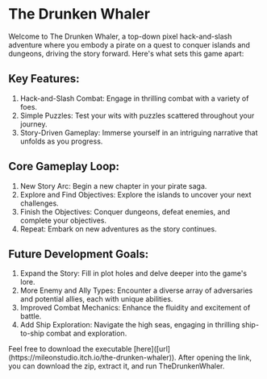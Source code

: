 # The Drunken Whaler
Welcome to The Drunken Whaler, a top-down pixel hack-and-slash adventure where you embody a pirate on a quest to conquer islands and dungeons, driving the story forward. Here's what sets this game apart:
<h2>Key Features: </h2>
    <ol>
        <li>Hack-and-Slash Combat: Engage in thrilling combat with a variety of foes.</li>
        <li>Simple Puzzles: Test your wits with puzzles scattered throughout your journey.</li>
        <li>Story-Driven Gameplay: Immerse yourself in an intriguing narrative that unfolds as you progress.</li>
    </ol>
<h2>Core Gameplay Loop: </h2>
    <ol>
        <li>New Story Arc: Begin a new chapter in your pirate saga.</li>
        <li>Explore and Find Objectives: Explore the islands to uncover your next challenges.</li>
        <li>Finish the Objectives: Conquer dungeons, defeat enemies, and complete your objectives.</li>
        <li>Repeat: Embark on new adventures as the story continues.</li>
    </ol>
<h2>Future Development Goals: </h2>
    <ol>
        <li>Expand the Story: Fill in plot holes and delve deeper into the game's lore.</li>
        <li>More Enemy and Ally Types: Encounter a diverse array of adversaries and potential allies, each with unique abilities.</li>
        <li>Improved Combat Mechanics: Enhance the fluidity and excitement of battle.</li>
        <li>Add Ship Exploration: Navigate the high seas, engaging in thrilling ship-to-ship combat and exploration.</li>
    </ol>
Feel free to download the executable [here]([url](https://mileonstudio.itch.io/the-drunken-whaler)). After opening the link, you can download the zip, extract it, and run TheDrunkenWhaler.

